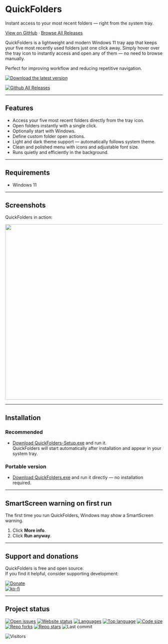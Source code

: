 # QuickFolders

Instant access to your most recent folders — right from the system tray.

[View on GitHub](https://github.com/voltura/QuickFolders) · [Browse All Releases](https://github.com/voltura/QuickFolders/releases)

QuickFolders is a lightweight and modern Windows 11 tray app that keeps your five most recently used folders just one click away.
Simply hover over the tray icon to instantly access and open any of them — no need to browse manually.

Perfect for improving workflow and reducing repetitive navigation.

[![Download the latest version](https://img.shields.io/github/v/release/voltura/QuickFolders?label=download%20the%20latest%20release&style=for-the-badge)](https://github.com/voltura/QuickFolders/releases/latest/download/QuickFolders-Setup.exe)

[![Github All Releases](https://img.shields.io/github/downloads/voltura/QuickFolders/total.svg)]()

---

## Features

- Access your five most recent folders directly from the tray icon.
- Open folders instantly with a single click.
- Optionally start with Windows.
- Define custom folder open actions.
- Light and dark theme support — automatically follows system theme.
- Clean and polished menu with icons and adjustable font size.
- Runs quietly and efficiently in the background.

---

## Requirements

- Windows 11

---

## Screenshots

QuickFolders in action:

<img src="https://github.com/user-attachments/assets/eeedceaf-6be2-4ef0-b4a8-2d03cc50c1fb" width="560"/>

---

## Installation

### Recommended

- [Download QuickFolders-Setup.exe](https://github.com/voltura/QuickFolders/releases/latest/download/QuickFolders-Setup.exe) and run it.  
QuickFolders will start automatically after installation and appear in your system tray.

### Portable version

- [Download QuickFolders.exe](https://github.com/voltura/QuickFolders/releases/latest/download/QuickFolders.exe) and run it directly — no installation required.

---

## SmartScreen warning on first run

The first time you run QuickFolders, Windows may show a SmartScreen warning.

1. Click **More info**.
2. Click **Run anyway**.

---

## Support and donations

QuickFolders is free and open source.  
If you find it helpful, consider supporting development:

[![Donate](https://img.shields.io/badge/donate_via-paypal_or_card-blue)](https://www.paypal.com/donate?hosted_button_id=7PN65YXN64DBG)  
[![ko-fi](https://ko-fi.com/img/githubbutton_sm.svg)](https://ko-fi.com/G2G74W5F8)

---

## Project status

[![Open issues](https://img.shields.io/github/issues/voltura/QuickFolders)](https://github.com/voltura/QuickFolders/issues)
[![Website status](https://img.shields.io/website?url=https://voltura.github.io/QuickFolders/)]()
[![Languages](https://img.shields.io/github/languages/count/voltura/QuickFolders)]()
[![Top language](https://img.shields.io/github/languages/top/voltura/QuickFolders)]()
[![Code size](https://img.shields.io/github/languages/code-size/voltura/QuickFolders)]()
[![Repo forks](https://img.shields.io/github/forks/voltura/QuickFolders)]()
[![Repo stars](https://img.shields.io/github/stars/voltura/QuickFolders)]()
![Last commit](https://img.shields.io/github/last-commit/voltura/QuickFolders?color=red)

![Visitors](https://estruyf-github.azurewebsites.net/api/VisitorHit?user=volturaf&repo=QuickFolders&countColorcountColor&countColor=%235690f2)
